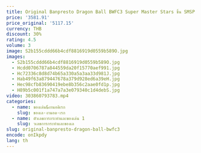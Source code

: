 ```yaml
---
title: Original Banpresto Dragon Ball BWFC3 Super Master Stars ชิ้น SMSP SSJ4 Goku Action Figure ตุ๊กตารุ่นสะสมของเล่น Figures
price: '3581.91'
price_original: '5117.15'
currency: THB
discount: 30%
rating: 4.5
volume: 3
image: S2b155cddd66b4cdf8816919d0559b589O.jpg
images:
  - S2b155cddd66b4cdf8816919d0559b589O.jpg
  - Hcdd0706787a844559da20f15770aef991.jpg
  - Hc72336c8d8d74b65a330a5a3aa33d981J.jpg
  - Hab49f63a879447678a379d928ed6a39eH.jpg
  - Hec98cfb83690419ebe8b356c2aae0fd1p.jpg
  - H89b5c001f1a747a7a3e079340c1d4debS.jpg
video: 303860793783.mp4
categories:
  - name: ของเล่น&งานอดิเรก
    slug: ของเล-งานอด-เรก
  - name: ตัวเลขการกระทำและของเล่น 1
    slug: วเลขการกระทำและของเล
slug: original-banpresto-dragon-ball-bwfc3
encode: onIkpdy
lang: th
---
```

  